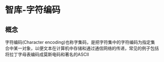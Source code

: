 # 智库-字符编码



## 概念

字符编码(Character encoding)也称字集码，是把字符集中的字符编码为指定集合中某一对象，以便文本在计算机中存储和通过通信网络的传递，常见的例子包括将拉丁字母表编码成莫斯电码和著名的ASCII
